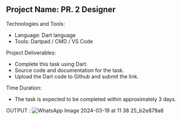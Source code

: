 
## Project Name: PR. 2 Designer

Technologies and Tools:
- Language: Dart language
- Tools: Dartpad / CMD / VS Code

Project Deliverables:
- Complete this task using Dart.
- Source code and documentation for the task.
- Upload the Dart code to Github and submit the link.

Time Duration:
- The task is expected to be completed within approximately 3 days.

OUTPUT : 
![WhatsApp Image 2024-03-19 at 11 38 25_b2e879a8](https://github.com/PARASSALIYA/Core_Flutter/assets/143994351/8eac7238-f8a8-4f4c-9178-3bbe0bc94fad)
